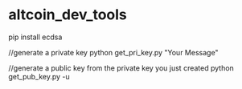 # altcoin_dev_tools
pip install ecdsa

//generate a private key
python get_pri_key.py "Your Message"

//generate a public key from the private key you just created
python get_pub_key.py -u <privatekey>
